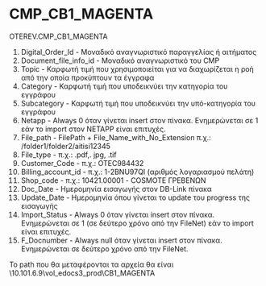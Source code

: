 # CMP_CB1_MAGENTA

OTEREV.CMP_CB1_MAGENTA

1. Digital_Order_Id - Μοναδικό αναγνωριστικό παραγγελίας ή αιτήματος
2. Document_file_info_id - Μοναδικό αναγνωριστικό του CMP
3. Topic - Καρφωτή τιμή που χρησιμοποιείται για να διαχωρίζεται η ροή από την οποία προκύπτουν τα έγγραφα
4. Category - Καρφωτή τιμή που υποδεικνύει την κατηγορία του εγγράφου
5. Subcategory - Καρφωτή τιμή που υποδεικνύει την υπό-κατηγορία του εγγράφου
6. Netapp - Always 0 όταν γίνεται insert στον πίνακα. Ενημερώνεται σε 1 εάν το import στον NETAPP είναι επιτυχές.
7. File_path - FilePath + File_Name_with_No_Extension π.χ.: /folder1/folder2/aitisi12345
8. File_type - π.χ.: .pdf,. jpg, .tif
9. Customer_Code - π.χ.: OTEC984432
10. Billing_account_id - π.χ.: 1-2BNU97QI (αριθμός λογαριασμού πελάτη)
11. Shop_code - π.χ.: 10421.00001 - COSMOTE ΓΡΕΒΕΝΩΝ
12. Doc_Date - Ημερομηνία εισαγωγής στον DB-Link πίνακα
13. Update_Date - Ημερομηνία όπου γίνεται το update του progress της εισαγωγής
14. Import_Status - Always 0 όταν γίνεται insert στον πίνακα. Ενημερώνεται σε 1 (σε δεύτερο χρόνο από την FileNet) εάν το import είναι επιτυχές.
15. F_Docnumber - Always null όταν γίνεται insert στον πίνακα. Ενημερώνεται σε δεύτερο χρόνο από την FileNet.

Το path που θα μεταφέρονται τα αρχεία θα είναι \\10.101.6.9\vol_edocs3_prod\CB1_MAGENTA
